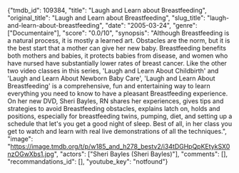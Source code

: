 {"tmdb_id": 109384, "title": "Laugh and Learn about Breastfeeding", "original_title": "Laugh and Learn about Breastfeeding", "slug_title": "laugh-and-learn-about-breastfeeding", "date": "2005-03-24", "genre": ["Documentaire"], "score": "0.0/10", "synopsis": "Although Breastfeeding is a natural process, it is mostly a learned art. Obstacles are the norm, but it is the best start that a mother can give her new baby. Breastfeeding benefits both mothers and babies, it protects babies from disease, and women who have nursed have substantially lower rates of breast cancer. Like the other two video classes in this series, 'Laugh and Learn About Childbirth' and 'Laugh and Learn About Newborn Baby Care', 'Laugh and Learn About Breastfeeding' is a comprehensive, fun and entertaining way to learn everything you need to know to have a pleasant Breastfeeding experience. On her new DVD, Sheri Bayles, RN shares her experiences, gives tips and strategies to avoid Breastfeeding obstacles, explains latch on, holds and positions, especially for breastfeeding twins, pumping, diet, and setting up a schedule that let's you get a good night of sleep. Best of all, in her class you get to watch and learn with real live demonstrations of all the techniques.", "image": "https://image.tmdb.org/t/p/w185_and_h278_bestv2/i34tDGHpQpKEtykSX0nzOGwXbs1.jpg", "actors": ["Sheri Bayles (Sheri Bayles)"], "comments": [], "recommandations_id": [], "youtube_key": "notfound"}